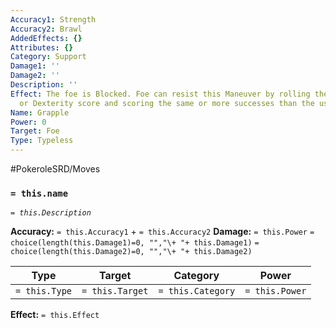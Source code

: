 ```yaml
---
Accuracy1: Strength
Accuracy2: Brawl
AddedEffects: {}
Attributes: {}
Category: Support
Damage1: ''
Damage2: ''
Description: ''
Effect: The foe is Blocked. Foe can resist this Maneuver by rolling their Strength
  or Dexterity score and scoring the same or more successes than the user.
Name: Grapple
Power: 0
Target: Foe
Type: Typeless
---
```


#PokeroleSRD/Moves

### `= this.name`
*`= this.Description`*

**Accuracy:** `= this.Accuracy1` + `= this.Accuracy2`
**Damage:** `= this.Power` `= choice(length(this.Damage1)=0, "","\+ "+ this.Damage1)` `= choice(length(this.Damage2)=0, "","\+ "+ this.Damage2)`

| Type          | Target          | Category          | Power          |
| ------------- | --------------- | ----------------  | -------------- |
| `= this.Type` | `= this.Target` | `= this.Category` | `= this.Power` | 

**Effect:** `= this.Effect`